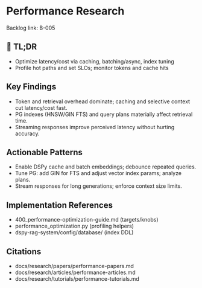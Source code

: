<!-- CONTEXT_REFERENCE: 400_context-priority-guide.md -->
<!-- MODULE_REFERENCE: 400_performance-optimization-guide.md -->

# Performance Research

Backlog link: B-005

 
## 🔎 TL;DR
- Optimize latency/cost via caching, batching/async, index tuning
- Profile hot paths and set SLOs; monitor tokens and cache hits

 
## Key Findings
- Token and retrieval overhead dominate; caching and selective context cut latency/cost fast.
- PG indexes (HNSW/GIN FTS) and query plans materially affect retrieval time.
- Streaming responses improve perceived latency without hurting accuracy.

 
## Actionable Patterns
- Enable DSPy cache and batch embeddings; debounce repeated queries.
- Tune PG: add GIN for FTS and adjust vector index params; analyze plans.
- Stream responses for long generations; enforce context size limits.

 
## Implementation References
- 400_performance-optimization-guide.md (targets/knobs)
- performance_optimization.py (profiling helpers)
- dspy-rag-system/config/database/ (index DDL)

 
## Citations
- docs/research/papers/performance-papers.md
- docs/research/articles/performance-articles.md
- docs/research/tutorials/performance-tutorials.md
